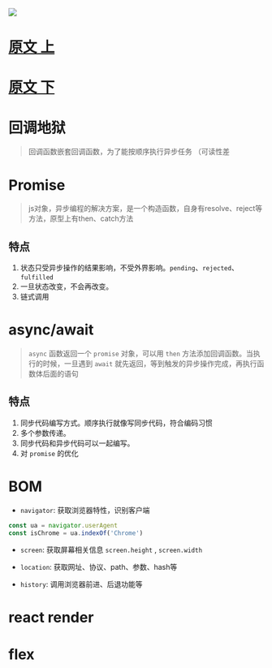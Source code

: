 ![](https://p3-juejin.byteimg.com/tos-cn-i-k3u1fbpfcp/fc9240467b46494ca8fdc2d35d9f729e~tplv-k3u1fbpfcp-zoom-in-crop-mark:1512:0:0:0.awebp)
# [原文 上](https://juejin.cn/post/6940945178899251230)

# [原文 下](https://juejin.cn/post/6941194115392634888)

# 回调地狱
> 回调函数嵌套回调函数，为了能按顺序执行异步任务 （可读性差

# Promise
> js对象，异步编程的解决方案，是一个构造函数，自身有resolve、reject等方法，原型上有then、catch方法

## 特点
1. 状态只受异步操作的结果影响，不受外界影响。`pending`、`rejected`、`fulfilled`
2. 一旦状态改变，不会再改变。
3. 链式调用

# async/await
> `async` 函数返回一个 `promise` 对象，可以用 `then` 方法添加回调函数。当执行的时候，一旦遇到 `await` 就先返回，等到触发的异步操作完成，再执行函数体后面的语句

## 特点
1. 同步代码编写方式。顺序执行就像写同步代码，符合编码习惯
2. 多个参数传递。
3. 同步代码和异步代码可以一起编写。
4. 对 `promise` 的优化

# BOM

+ `navigator`: 获取浏览器特性，识别客户端
```js
const ua = navigator.userAgent
const isChrome = ua.indexOf('Chrome')
```

+ `screen`: 获取屏幕相关信息 `screen.height` , `screen.width`

+ `location`: 获取网址、协议、path、参数、hash等

+ `history`: 调用浏览器前进、后退功能等

# react render
# flex